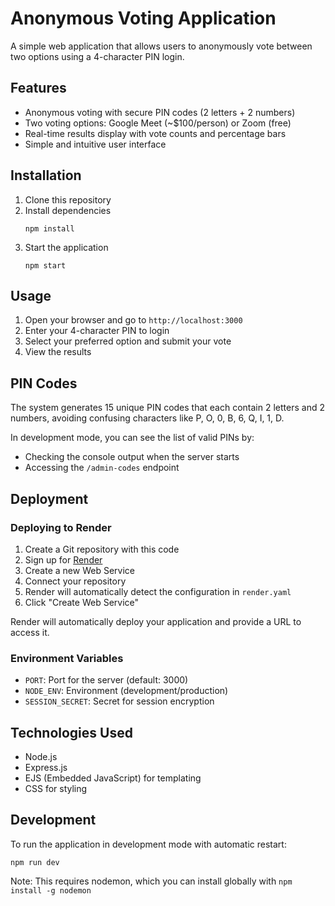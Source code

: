 # Anonymous Voting Application

A simple web application that allows users to anonymously vote between two options using a 4-character PIN login.

## Features

- Anonymous voting with secure PIN codes (2 letters + 2 numbers)
- Two voting options: Google Meet (~$100/person) or Zoom (free)
- Real-time results display with vote counts and percentage bars
- Simple and intuitive user interface

## Installation

1. Clone this repository
2. Install dependencies
   ```
   npm install
   ```
3. Start the application
   ```
   npm start
   ```

## Usage

1. Open your browser and go to `http://localhost:3000`
2. Enter your 4-character PIN to login
3. Select your preferred option and submit your vote
4. View the results

## PIN Codes

The system generates 15 unique PIN codes that each contain 2 letters and 2 numbers, avoiding confusing characters like P, O, 0, B, 6, Q, I, 1, D.

In development mode, you can see the list of valid PINs by:
- Checking the console output when the server starts
- Accessing the `/admin-codes` endpoint

## Deployment

### Deploying to Render

1. Create a Git repository with this code
2. Sign up for [Render](https://render.com)
3. Create a new Web Service
4. Connect your repository
5. Render will automatically detect the configuration in `render.yaml`
6. Click "Create Web Service"

Render will automatically deploy your application and provide a URL to access it.

### Environment Variables

- `PORT`: Port for the server (default: 3000)
- `NODE_ENV`: Environment (development/production)
- `SESSION_SECRET`: Secret for session encryption

## Technologies Used

- Node.js
- Express.js
- EJS (Embedded JavaScript) for templating
- CSS for styling

## Development

To run the application in development mode with automatic restart:

```
npm run dev
```

Note: This requires nodemon, which you can install globally with `npm install -g nodemon` 